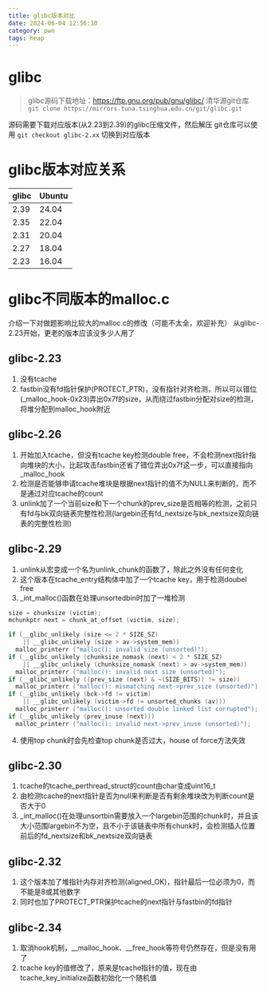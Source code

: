 ```yaml
---
title: glibc版本对比
date: 2024-06-04 12:56:10
category: pwn
tags: heap
---
```


# glibc
> glibc源码下载地址：https://ftp.gnu.org/pub/gnu/glibc/
> 清华源git仓库 `git clone https://mirrors.tuna.tsinghua.edu.cn/git/glibc.git`

源码需要下载对应版本(从2.23到2.39)的glibc压缩文件，然后解压
git仓库可以使用 `git checkout glibc-2.xx` 切换到对应版本

# glibc版本对应关系
|glibc|Ubuntu|
|-----|------|
|2.39 |24.04 |
|2.35 |22.04 |
|2.31 |20.04 |
|2.27 |18.04 |
|2.23 |16.04 |

# glibc不同版本的malloc.c
介绍一下对做题影响比较大的malloc.c的修改（可能不太全，欢迎补充）
从glibc-2.23开始，更老的版本应该没多少人用了

## glibc-2.23
1. 没有tcache
2. fastbin没有fd指针保护(PROTECT_PTR)，没有指针对齐检测，所以可以错位(_malloc_hook-0x23)弄出0x7f的size，从而绕过fastbin分配对size的检测，将堆分配到malloc_hook附近

## glibc-2.26
1. 开始加入tcache，但没有tcache key检测double free，不会检测next指针指向堆块的大小，比起攻击fastbin还省了错位弄出0x7f这一步，可以直接指向_malloc_hook
2. 检测是否能够申请tcache堆块是根据next指针的值不为NULL来判断的，而不是通过对应tcache的count
3. unlink加了一个当前size和下一个chunk的prev_size是否相等的检测，之前只有fd与bk双向链表完整性检测(largebin还有fd_nextsize与bk_nextsize双向链表的完整性检测)

## glibc-2.29
1. unlink从宏变成一个名为unlink_chunk的函数了，除此之外没有任何变化
2. 这个版本在tcache_entry结构体中加了一个tcache key，用于检测doubel free
3. _int_malloc()函数在处理unsortedbin时加了一堆检测
```c
size = chunksize (victim);
mchunkptr next = chunk_at_offset (victim, size);

if (__glibc_unlikely (size <= 2 * SIZE_SZ)
    || __glibc_unlikely (size > av->system_mem))
  malloc_printerr ("malloc(): invalid size (unsorted)");
if (__glibc_unlikely (chunksize_nomask (next) < 2 * SIZE_SZ)
    || __glibc_unlikely (chunksize_nomask (next) > av->system_mem))
  malloc_printerr ("malloc(): invalid next size (unsorted)");
if (__glibc_unlikely ((prev_size (next) & ~(SIZE_BITS)) != size))
  malloc_printerr ("malloc(): mismatching next->prev_size (unsorted)");
if (__glibc_unlikely (bck->fd != victim)
    || __glibc_unlikely (victim->fd != unsorted_chunks (av)))
  malloc_printerr ("malloc(): unsorted double linked list corrupted");
if (__glibc_unlikely (prev_inuse (next)))
  malloc_printerr ("malloc(): invalid next->prev_inuse (unsorted)");
```
4. 使用top chunk时会先检查top chunk是否过大，house of force方法失效

## glibc-2.30
1. tcache的tcache_perthread_struct的count由char变成uint16_t
2. 由检测tcache的next指针是否为null来判断是否有剩余堆块改为判断count是否大于0
3. _int_malloc()在处理unsortbin需要放入一个largebin范围的chunk时，并且该大小范围largebin不为空，且不小于该链表中所有chunk时，会检测插入位置前后的fd_nextsize和bk_nextsize双向链表

## glibc-2.32
1. 这个版本加了堆指针内存对齐检测(aligned_OK)，指针最后一位必须为0，而不能是8或其他数字
2. 同时也加了PROTECT_PTR保护tcache的next指针与fastbin的fd指针

## glibc-2.34
1. 取消hook机制，__malloc_hook、__free_hook等符号仍然存在，但是没有用了
2. tcache key的值修改了，原来是tcache指针的值，现在由tcache_key_initialize函数初始化一个随机值


